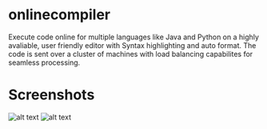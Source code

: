 # onlinecompiler
Execute code online for multiple languages like Java and Python on a highly avaliable, user friendly editor with Syntax highlighting and auto format.
The code is sent over a cluster of machines with load balancing capabilites for seamless processing.

# Screenshots
![alt text](https://github.com/varmax2511/onlinecompiler/tree/master/pics/java.jpg)
![alt text](https://github.com/varmax2511/onlinecompiler/tree/master/pics/python.png)
